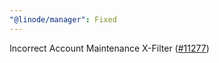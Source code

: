 ```yaml
---
"@linode/manager": Fixed
---
```


Incorrect Account Maintenance X-Filter ([#11277](https://github.com/linode/manager/pull/11277))

